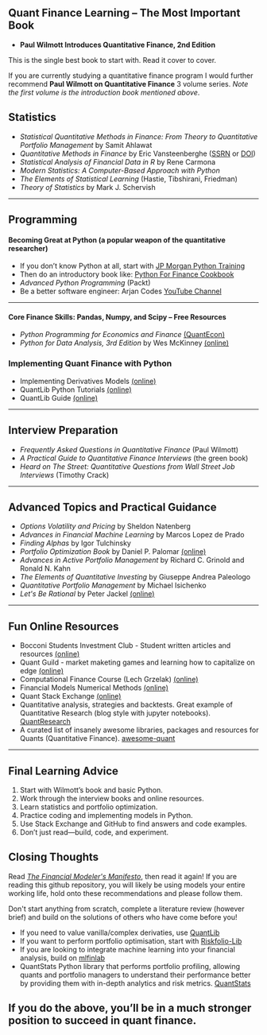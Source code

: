 ## Quant Finance Learning – The Most Important Book

- **Paul Wilmott Introduces Quantitative Finance, 2nd Edition**

This is the single best book to start with. Read it cover to cover.

If you are currently studying a quantitative finance program I would further recommend **Paul Wilmott on Quantitative Finance** 3 volume series. _Note the first volume is the introduction book mentioned above_.

## Statistics

- _Statistical Quantitative Methods in Finance: From Theory to Quantitative Portfolio Management_ by Samit Ahlawat
- _Quantitative Methods in Finance_ by Eric Vansteenberghe ([SSRN](https://ssrn.com/abstract=5178205) or [DOI](http://dx.doi.org/10.2139/ssrn.5178205))
- _Statistical Analysis of Financial Data in R_ by Rene Carmona
- _Modern Statistics: A Computer-Based Approach with Python_
- _The Elements of Statistical Learning_ (Hastie, Tibshirani, Friedman)
- _Theory of Statistics_ by Mark J. Schervish

---

## Programming

#### Becoming Great at Python (a popular weapon of the quantitative researcher)

- If you don’t know Python at all, start with [JP Morgan Python Training](https://github.com/jpmorganchase/python-training/tree/main)
- Then do an introductory book like: [Python For Finance Cookbook](https://github.com/PacktPublishing/Python-for-Finance-Cookbook/tree/master)
- _Advanced Python Programming_ (Packt)
- Be a better software engineer: Arjan Codes [YouTube Channel](https://www.youtube.com/c/ArjanCodes)

---

#### Core Finance Skills: Pandas, Numpy, and Scipy – Free Resources

- _Python Programming for Economics and Finance_ [(QuantEcon)](https://python-programming.quantecon.org/intro.html)
- _Python for Data Analysis, 3rd Edition_ by Wes McKinney [(online)](https://wesmckinney.com/book/)

### Implementing Quant Finance with Python

- Implementing Derivatives Models [(online)](https://www.amazon.it/Implementing-Derivatives-Models-Clewlow/dp/0471966517)
- QuantLib Python Tutorials [(online)](https://gouthamanbalaraman.com/blog/quantlib-python-tutorials-with-examples.html)
- QuantLib Guide [(online)](https://www.quantlibguide.com/)

---

## Interview Preparation

- _Frequently Asked Questions in Quantitative Finance_ (Paul Wilmott)
- _A Practical Guide to Quantitative Finance Interviews_ (the green book)
- _Heard on The Street: Quantitative Questions from Wall Street Job Interviews_ (Timothy Crack)

---

## Advanced Topics and Practical Guidance

- _Options Volatility and Pricing_ by Sheldon Natenberg
- _Advances in Financial Machine Learning_ by Marcos Lopez de Prado
- _Finding Alphas_ by Igor Tulchinsky
- _Portfolio Optimization Book_ by Daniel P. Palomar [(online)](https://portfoliooptimizationbook.com/)
- _Advances in Active Portfolio Management_ by Richard C. Grinold and Ronald N. Kahn
- _The Elements of Quantitative Investing_ by Giuseppe Andrea Paleologo
- _Quantitative Portfolio Management_ by Michael Isichenko
- _Let's Be Rational_ by Peter Jackel [(online)](https://onlinelibrary.wiley.com/doi/abs/10.1002/wilm.10395)

---

## Fun Online Resources

- Bocconi Students Investment Club - Student written articles and resources [(online)](https://bsic.it/a-primer-on-yield-curve-construction/)
- Quant Guild - market maketing games and learning how to capitalize on edge [(online)](https://quantguild.com/)
- Computational Finance Course (Lech Grzelak) [(online)](https://github.com/LechGrzelak/Computational-Finance-Course)
- Financial Models Numerical Methods [(online)](https://github.com/cantaro86/Financial-Models-Numerical-Methods/tree/master)
- Quant Stack Exchange [(online)](https://quant.stackexchange.com/)
- Quantitative analysis, strategies and backtests. Great example of Quantitative Research (blog style with jupyter notebooks). [QuantResearch](https://github.com/letianzj/QuantResearch)
- A curated list of insanely awesome libraries, packages and resources for Quants (Quantitative Finance). [awesome-quant](https://github.com/wilsonfreitas/awesome-quant)

---

## Final Learning Advice

1. Start with Wilmott’s book and basic Python.
2. Work through the interview books and online resources.
3. Learn statistics and portfolio optimization.
4. Practice coding and implementing models in Python.
5. Use Stack Exchange and GitHub to find answers and code examples.
6. Don’t just read—build, code, and experiment.

## Closing Thoughts

Read [_The Financial Modeler's Manifesto_](https://papers.ssrn.com/sol3/papers.cfm?abstract_id=1324878), then read it again! If you are reading this github repository, you will likely be using models your entire working life, hold onto these recommendations and please follow them.

Don't start anything from scratch, complete a literature review (however brief) and build on the solutions of others who have come before you!

- If you need to value vanilla/complex derivaties, use [QuantLib](https://www.quantlib.org/)
- If you want to perform portfolio optimisation, start with [Riskfolio-Lib](https://github.com/dcajasn/Riskfolio-Lib/tree/master)
- If you are looking to integrate machine learning into your financial analysis, build on [mlfinlab](https://github.com/hudson-and-thames/mlfinlab)
- QuantStats Python library that performs portfolio profiling, allowing quants and portfolio managers to understand their performance better by providing them with in-depth analytics and risk metrics. [QuantStats](https://github.com/ranaroussi/quantstats)

## If you do the above, you’ll be in a much stronger position to succeed in quant finance.
